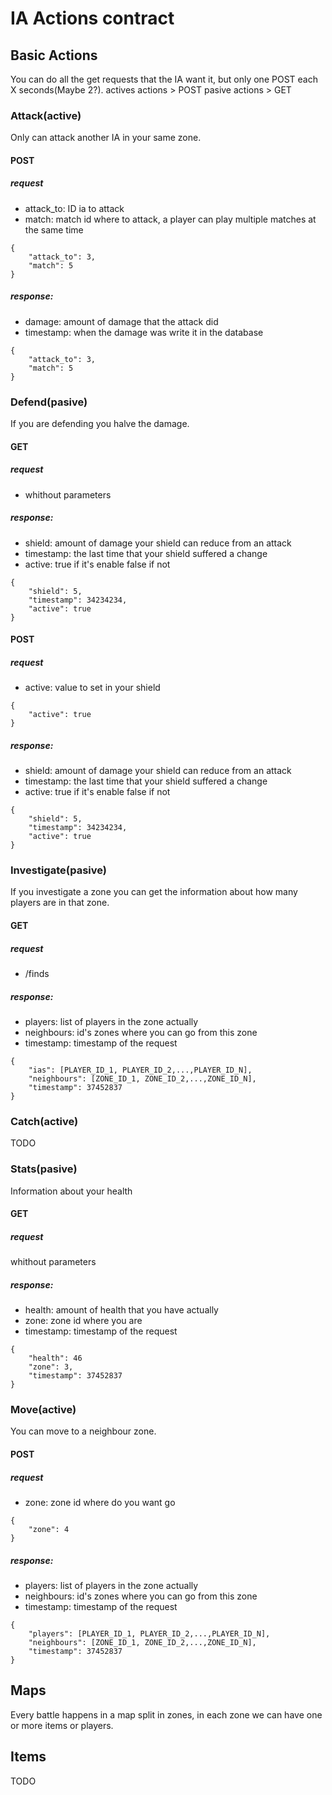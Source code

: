 # IA Actions contract

##  Basic Actions
You can do all the get requests that the IA want it, but only one POST each X seconds(Maybe 2?).
actives actions > POST
pasive actions > GET

### Attack(active)
Only can attack another IA in your same zone.

#### POST

##### request
- attack_to: ID ia to attack
- match: match id where to attack, a player can play multiple matches at the same time

```
{
    "attack_to": 3,  
    "match": 5
}
```

##### response:
- damage: amount of damage that the attack did
- timestamp: when the damage was write it in the database

```
{
    "attack_to": 3,  
    "match": 5
}
```

### Defend(pasive)
If you are defending you halve the damage.

#### GET

##### request
- whithout parameters

##### response:
- shield: amount of damage your shield can reduce from an attack
- timestamp: the last time that your shield suffered a change
- active: true if it's enable false if not

```
{
    "shield": 5,
    "timestamp": 34234234,
    "active": true
}
```
#### POST

##### request
- active: value to set in your shield

```
{
    "active": true
}
```

##### response:
- shield: amount of damage your shield can reduce from an attack
- timestamp: the last time that your shield suffered a change
- active: true if it's enable false if not

```
{
    "shield": 5,
    "timestamp": 34234234,
    "active": true
}
```


### Investigate(pasive)
If you investigate a zone you can get the information about how many players are in that zone.

#### GET

##### request
- /finds

##### response:
- players: list of players in the zone actually
- neighbours: id's zones where you can go from this zone
- timestamp: timestamp of the request

```
{
    "ias": [PLAYER_ID_1, PLAYER_ID_2,...,PLAYER_ID_N],
    "neighbours": [ZONE_ID_1, ZONE_ID_2,...,ZONE_ID_N],
    "timestamp": 37452837
}
```

### Catch(active)
TODO


### Stats(pasive)
Information about your health

#### GET

##### request
whithout parameters

##### response:
- health: amount of health that you have actually
- zone: zone id where you are
- timestamp: timestamp of the request

```
{
    "health": 46
    "zone": 3,
    "timestamp": 37452837
}
```


### Move(active)
You can move to a neighbour zone.

#### POST

##### request
- zone: zone id where do you want go

```
{
    "zone": 4
}
```

##### response:
- players: list of players in the zone actually
- neighbours: id's zones where you can go from this zone
- timestamp: timestamp of the request

```
{
    "players": [PLAYER_ID_1, PLAYER_ID_2,...,PLAYER_ID_N],
    "neighbours": [ZONE_ID_1, ZONE_ID_2,...,ZONE_ID_N],
    "timestamp": 37452837
}
```


## Maps

Every battle happens in a map split in zones, in each zone we can have one or more items or players.


## Items

TODO
